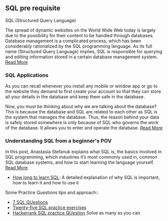 ## SQL pre requisite

SQL (Structured Query Language)

The spread of dynamic websites on the World Wide Web today is largely due to the possibility for their content to be handled through databases. Database management is a complicated process, which has been considerably rationalized by the SQL programming language. As its full name (Structured Query Language) implies, SQL is responsible for querying and editing information stored in a certain database management system. 
[Read More](https://www.ntchosting.com/encyclopedia/databases/structured-query-language/)

### SQL Applications
As you can recall whenever you install any mobile or window app or go to the website they demand to first create your account so that they can store all your details in the database and keep them safe in the database. 

Now, you must be thinking about why we are talking about the database? This is because the database and SQL are related to each other as SQL is the system that manages the database. Thus, the reason behind your data is safely stored somewhere is only because of SQL who governs the work of the database. It allows you to enter and operate the database. 
[Read More](https://www.analyticssteps.com/blogs/sql-applications-uses-and-commands)

### Understanding SQL from a beginner's POV
In this post, Anastasia Stefanuk explains what SQL is, the basics involved in SQL programming, which industries it’s most commonly used in, common SQL database systems, and how to start learning the language yourself.  [Read More](https://learntocodewith.me/posts/sql-guide/)

- [How long to learn SQL](https://www.dataquest.io/blog/how-long-learn-sql/): A detailed explanation of why SQL is important, how to learn it and how to use it

Some Practice Questions tips and approach::

- [7 SQL QUestions](https://towardsdatascience.com/7-beginner-to-intermediate-sql-interview-questions-for-data-analytics-roles-e465f26b8fe6)
- [Twenty-five SQL practice exercises](https://towardsdatascience.com/twenty-five-sql-practice-exercises-5fc791e24082)
- [Hackerrank SQL practice QUestion](https://www.hackerrank.com/domains/sql) Solve as many as you can
